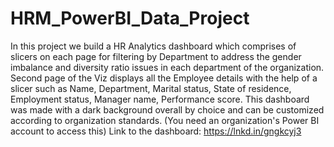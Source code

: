 # HRM_PowerBI_Data_Project
In this project we build a HR Analytics dashboard which comprises of slicers on each page for filtering by Department to address the gender imbalance and diversity ratio issues in each department of the organization. Second page of the Viz displays all the Employee details with the help of a slicer such as Name, Department, Marital status, State of residence, Employment status, Manager name, Performance score. This dashboard was made with a dark background overall by choice and can be customized according to organization standards.
(You need an organization's Power BI account to access this)
Link to the dashboard: https://lnkd.in/gngkcyj3
